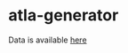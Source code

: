 # atla-generator

Data is available [here](https://www.kaggle.com/datasets/ekrembayar/avatar-the-last-air-bender)
